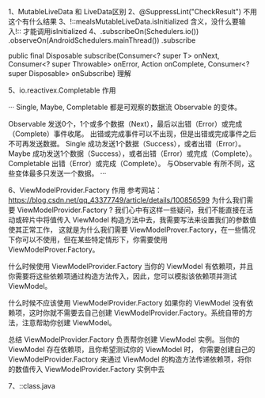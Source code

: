 1、MutableLiveData 和 LiveData区别
2、@SuppressLint("CheckResult") 不用这个有什么结果
3、!::mealsMutableLiveData.isInitialized 含义，没什么要输入!:: 才能调用isInitialized
4、.subscribeOn(Schedulers.io())
.observeOn(AndroidSchedulers.mainThread())
.subscribe

public final Disposable subscribe(Consumer<? super T> onNext, Consumer<? super Throwable> onError,
Action onComplete, Consumer<? super Disposable> onSubscribe)
理解

5、io.reactivex.Completable 作用

   ···
   Single, Maybe, Completable 都是可观察的数据流 Observable 的变体。

Observable
发送0个，1个或多个数据（Next），最后以出错（Error）或完成（Complete）事件收尾。
出错或完成事件可以不出现，但是出错或完成事件之后不可再发送数据。
Single
成功发送1个数据（Success），或者出错（Error）。
Maybe
成功发送1个数据（Success），或者出错（Error）或完成（Complete）。
Completable
出错（Error）或完成（Complete）。
与Observable 有所不同，这些变体最多只发送一个数据。
···

6、ViewModelProvider.Factory 作用
  参考网站：https://blog.csdn.net/qq_43377749/article/details/100856599
为什么我们需要 ViewModelProvider.Factory ?
我们心中有这样一些疑问，我们不能直接在活动或碎片中将值传入 ViewModel 构造方法中去，我需要写法来设置我们的参数值使其正常工作，
这就是为什么我们需要 ViewModelProver.Factory，在一些情况下你可以不使用，但在某些特定情形下，你需要使用 ViewModelProver.Factory。

什么时候使用 ViewModelProvider.Factory
当你的 ViewModel 有依赖项，并且你需要将这些依赖项通过构造方法传入，因此，您可以模拟该依赖项并测试 ViewModel。

什么时候不应该使用 ViewModelProvider.Factory
如果你的 ViewModel 没有依赖项，这时你就不需要去自己创建 ViewModelProvider.Factory。系统自带的方法，注意帮助你创建 ViewModel。

总结
ViewModelProvider.Factory 负责帮你创建 ViewModel 实例。当你的 ViewModel 存在依赖项，且你希望测试你的 ViewModel 时，
你需要创建自己的 ViewModelProvider.Factory 来通过 ViewModel 的构造方法传递依赖项，将你的数值传入 ViewModelProvider.Factory 实例中去

7、::class.java 
  